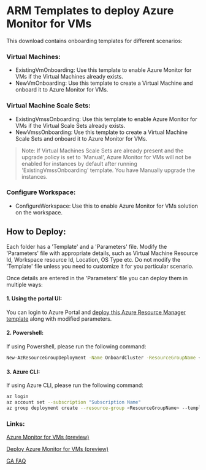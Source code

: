 # ARM Templates to deploy Azure Monitor for VMs

This download contains onboarding templates for different scenarios:

### Virtual Machines:
- ExistingVmOnboarding: Use this template to enable Azure Monitor for VMs if the Virtual Machines already exists.
- NewVmOnboarding: Use this template to create a Virtual Machine and onboard it to Azure Monitor for VMs.

### Virtual Machine Scale Sets:
- ExistingVmssOnboarding: Use this template to enable Azure Monitor for VMs if the Virtual Scale Sets already exists.
- NewVmssOnboarding: Use this template to create a Virtual Machine Scale Sets and onboard it to Azure Monitor for VMs.

> Note: If Virtual Machines Scale Sets are already present and the upgrade policy is set to 'Manual', Azure Monitor for VMs will not be enabled for instances by default after running 'ExistingVmssOnboarding' template. You have Manually upgrade the instances.

### Configure Workspace:
- ConfigureWorkspace: Use this to enable Azure Monitor for VMs solution on the workspace.

## How to Deploy:
Each folder has a 'Template' and a 'Parameters' file.
Modify the 'Parameters' file with appropriate details, such as Virtual Machine Resource Id, Workspace resource Id, Location, OS Type etc. Do not modify the 'Template' file unless you need to customize it for you particular scenario.

Once details are entered in the 'Parameters' file you can deploy them in multiple ways:

#### 1. Using the portal UI:
You can login to Azure Portal and [deploy this Azure Resource Manager template](https://docs.microsoft.com/azure/azure-resource-manager/resource-manager-quickstart-create-templates-use-the-portal) along with modified parameters.

#### 2. Powershell:
If using Powershell, please run the following command:

```sh
New-AzResourceGroupDeployment -Name OnboardCluster -ResourceGroupName <ResourceGroupName> -TemplateFile <Template.json> -TemplateParameterFile <Parameters.json>
```

#### 3. Azure CLI:
If using Azure CLI, please run the following command:

```sh
az login
az account set --subscription "Subscription Name"
az group deployment create --resource-group <ResourceGroupName> --template-file <Template.json> --parameters <Parameters.json>
```

### Links:
[Azure Monitor for VMs (preview)](https://docs.microsoft.com/azure/azure-monitor/insights/vminsights-overview)

[Deploy Azure Monitor for VMs (preview)](https://docs.microsoft.com/azure/azure-monitor/insights/vminsights-onboard)

[GA FAQ](https://docs.microsoft.comazure/azure-monitor/insights/vminsights-ga-release-faq)
